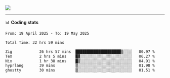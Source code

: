 <picture>
  <source
  srcset="https://github-readme-stats.vercel.app/api?username=sant0s12&show_icons=true&theme=dark"
  media="(prefers-color-scheme: dark)"
  />
  <source
  srcset="https://github-readme-stats.vercel.app/api?username=sant0s12&show_icons=true"
  media="(prefers-color-scheme: light)"
  />
  <img src="https://github-readme-stats.vercel.app/api?username=sant0s12&show_icons=true" />
</picture>

---

📊 **Coding stats**

<!--START_SECTION:waka-->

```txt
From: 19 April 2025 - To: 19 May 2025

Total Time: 32 hrs 59 mins

Zig            26 hrs 57 mins  ████████████████████▒░░░░   80.97 %
TeX            2 hrs 5 mins    █▓░░░░░░░░░░░░░░░░░░░░░░░   06.27 %
Nix            1 hr 38 mins    █▒░░░░░░░░░░░░░░░░░░░░░░░   04.91 %
hyprlang       39 mins         ▒░░░░░░░░░░░░░░░░░░░░░░░░   01.98 %
ghostty        30 mins         ▒░░░░░░░░░░░░░░░░░░░░░░░░   01.51 %
```

<!--END_SECTION:waka-->
